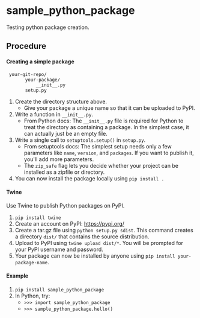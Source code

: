 # sample_python_package
Testing python package creation.

## Procedure

#### Creating a simple package
     your-git-repo/
           your-package/
               __init__.py
           setup.py
1. Create the directory structure above. 
    * Give your package a unique name so that it can be uploaded to PyPI. 
2. Write a function in `__init__.py`. 
    * From Python docs: The `__init__.py` file is required for Python to 
    treat the directory as containing a package. In the simplest case, it 
    can actually just be an empty file. 
3. Write a single call to `setuptools.setup()` in `setup.py`. 
    * From setuptools docs: The simplest setup needs only a few parameters
    like `name`, `version`, and `packages`. If you want to publish it, you'll
    add more parameters. 
    * The `zip_safe` flag lets you decide whether your project can be installed
    as a zipfile or directory.
4. You can now install the package locally using `pip install .`

#### Twine
Use Twine to publish Python packages on PyPI. 
1. `pip install twine`
2. Create an account on PyPI: https://pypi.org/
3. Create a tar.gz file using `python setup.py sdist`. This command creates a directory `dist/` that contains the source distribution.
4. Upload to PyPI using `twine upload dist/*`. You will be prompted for your PyPI username and password.
5. Your package can now be installed by anyone using `pip install your-package-name`.

#### Example
1. `pip install sample_python_package`
2. In Python, try:
   * `>>> import sample_python_package`
   * `>>> sample_python_package.hello()`